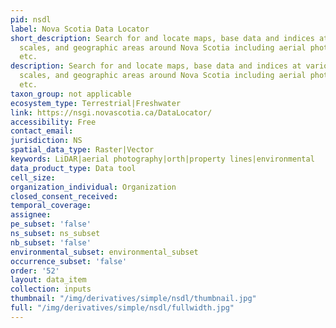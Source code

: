 ```yaml
---
pid: nsdl
label: Nova Scotia Data Locator
short_description: Search for and locate maps, base data and indices at various available
  scales, and geographic areas around Nova Scotia including aerial photography, orthophotos,
  etc.
description: Search for and locate maps, base data and indices at various available
  scales, and geographic areas around Nova Scotia including aerial photography, orthophotos,
  etc.
taxon_group: not applicable
ecosystem_type: Terrestrial|Freshwater
link: https://nsgi.novascotia.ca/DataLocator/
accessibility: Free
contact_email: 
jurisdiction: NS
spatial_data_type: Raster|Vector
keywords: LiDAR|aerial photography|orth|property lines|environmental
data_product_type: Data tool
cell_size: 
organization_individual: Organization
closed_consent_received: 
temporal_coverage: 
assignee: 
pe_subset: 'false'
ns_subset: ns_subset
nb_subset: 'false'
environmental_subset: environmental_subset
occurrence_subset: 'false'
order: '52'
layout: data_item
collection: inputs
thumbnail: "/img/derivatives/simple/nsdl/thumbnail.jpg"
full: "/img/derivatives/simple/nsdl/fullwidth.jpg"
---
```

